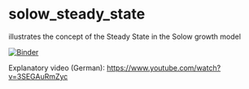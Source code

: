 # solow_steady_state
illustrates the concept of the Steady State in the Solow growth model

[![Binder](https://mybinder.org/badge_logo.svg)](https://mybinder.org/v2/gh/knutniemann/solow_steady_state/HEAD)

Explanatory video (German): https://www.youtube.com/watch?v=3SEGAuRmZyc
